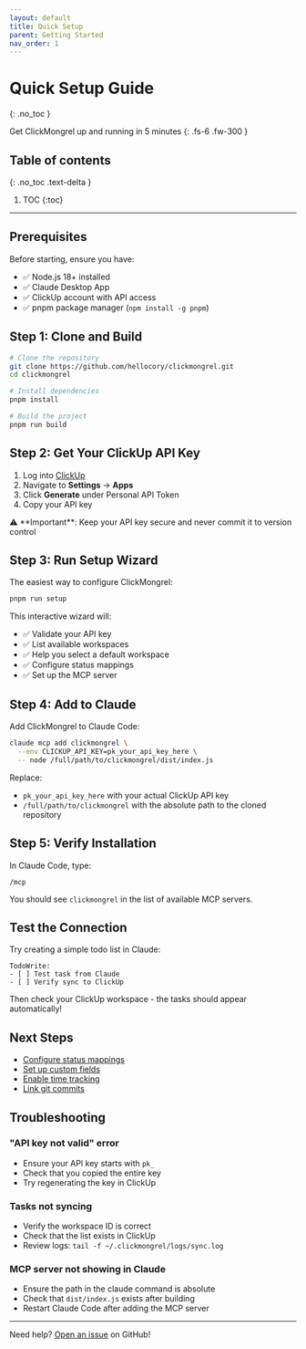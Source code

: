 ```yaml
---
layout: default
title: Quick Setup
parent: Getting Started
nav_order: 1
---
```


# Quick Setup Guide
{: .no_toc }

Get ClickMongrel up and running in 5 minutes
{: .fs-6 .fw-300 }

## Table of contents
{: .no_toc .text-delta }

1. TOC
{:toc}

---

## Prerequisites

Before starting, ensure you have:

- ✅ Node.js 18+ installed
- ✅ Claude Desktop App
- ✅ ClickUp account with API access
- ✅ pnpm package manager (`npm install -g pnpm`)

## Step 1: Clone and Build

```bash
# Clone the repository
git clone https://github.com/hellocory/clickmongrel.git
cd clickmongrel

# Install dependencies
pnpm install

# Build the project
pnpm run build
```

## Step 2: Get Your ClickUp API Key

1. Log into [ClickUp](https://app.clickup.com)
2. Navigate to **Settings** → **Apps**
3. Click **Generate** under Personal API Token
4. Copy your API key

<div class="code-example" markdown="1">
⚠️ **Important**: Keep your API key secure and never commit it to version control
</div>

## Step 3: Run Setup Wizard

The easiest way to configure ClickMongrel:

```bash
pnpm run setup
```

This interactive wizard will:
- ✅ Validate your API key
- ✅ List available workspaces
- ✅ Help you select a default workspace
- ✅ Configure status mappings
- ✅ Set up the MCP server

## Step 4: Add to Claude

Add ClickMongrel to Claude Code:

```bash
claude mcp add clickmongrel \
  --env CLICKUP_API_KEY=pk_your_api_key_here \
  -- node /full/path/to/clickmongrel/dist/index.js
```

Replace:
- `pk_your_api_key_here` with your actual ClickUp API key
- `/full/path/to/clickmongrel` with the absolute path to the cloned repository

## Step 5: Verify Installation

In Claude Code, type:

```
/mcp
```

You should see `clickmongrel` in the list of available MCP servers.

## Test the Connection

Try creating a simple todo list in Claude:

```
TodoWrite:
- [ ] Test task from Claude
- [ ] Verify sync to ClickUp
```

Then check your ClickUp workspace - the tasks should appear automatically!

## Next Steps

- [Configure status mappings](../configuration/status-mapping)
- [Set up custom fields](../configuration/custom-fields)
- [Enable time tracking](../features/time-tracking)
- [Link git commits](../features/commit-linking)

## Troubleshooting

### "API key not valid" error
- Ensure your API key starts with `pk_`
- Check that you copied the entire key
- Try regenerating the key in ClickUp

### Tasks not syncing
- Verify the workspace ID is correct
- Check that the list exists in ClickUp
- Review logs: `tail -f ~/.clickmongrel/logs/sync.log`

### MCP server not showing in Claude
- Ensure the path in the claude command is absolute
- Check that `dist/index.js` exists after building
- Restart Claude Code after adding the MCP server

---

Need help? [Open an issue](https://github.com/hellocory/clickmongrel/issues) on GitHub!